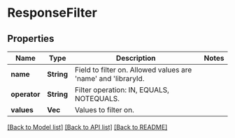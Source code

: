 # ResponseFilter

## Properties

Name | Type | Description | Notes
------------ | ------------- | ------------- | -------------
**name** | **String** | Field to filter on. Allowed values are 'name' and 'libraryId. | 
**operator** | **String** | Filter operation: IN, EQUALS, NOTEQUALS. | 
**values** | **Vec<String>** | Values to filter on. | 

[[Back to Model list]](../README.md#documentation-for-models) [[Back to API list]](../README.md#documentation-for-api-endpoints) [[Back to README]](../README.md)


